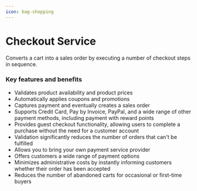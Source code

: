 ```yaml
---
icon: bag-shopping
---
```


# Checkout Service

Converts a cart into a sales order by executing a number of checkout steps in sequence.

### Key features and benefits

* Validates product availability and product prices
* Automatically applies coupons and promotions
* Captures payment and eventually creates a sales order
* Supports Credit Card, Pay by Invoice, PayPal, and a wide range of other payment methods, including payment with reward points
* Provides guest checkout functionality, allowing users to complete a purchase without the need for a customer account
* Validation significantly reduces the number of orders that can't be fulfilled
* Allows you to bring your own payment service provider
* Offers customers a wide range of payment options
* Minimizes administrative costs by instantly informing customers whether their order has been accepted
* Reduces the number of abandoned carts for occasional or first-time buyers
